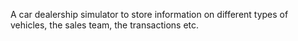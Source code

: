 A car dealership simulator to store information on different types of vehicles, the sales team, the transactions etc.
